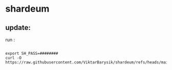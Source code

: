 # shardeum

## update:
run :
```

export SH_PASS=########
curl -O https://raw.githubusercontent.com/ViktarBarysik/shardeum/refs/heads/main/update/install.sh

```